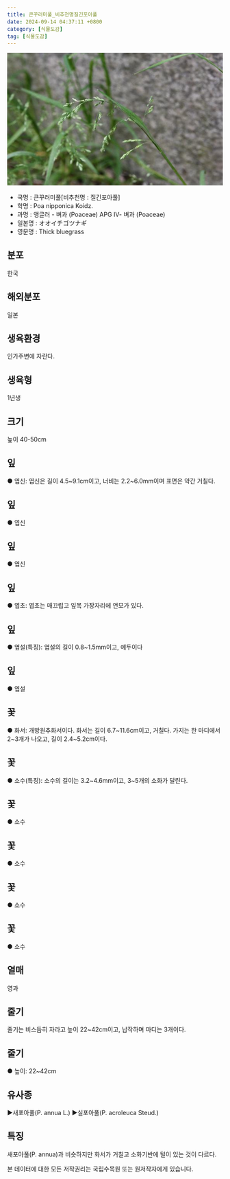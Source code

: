 ```yaml
---
title: 큰꾸러미풀_비추천명질긴포아풀
date: 2024-09-14 04:37:11 +0800
category: [식물도감]
tag: [식물도감]
---
```




![큰꾸러미풀[비추천명 : 질긴포아풀]](/assets/img/fileUpload/plants/basic/Gramineae/Poa/14679/14679_20160726155730644files_th2.jpg)
- 국명 : 큰꾸러미풀[비추천명 : 질긴포아풀]
- 학명 : Poa nipponica Koidz.
- 과명 : 앵글러 - 벼과 (Poaceae) APG Ⅳ- 벼과 (Poaceae)
- 일본명 : オオイチゴツナギ
- 영문명 : Thick bluegrass


## 분포
한국
## 해외분포
일본
## 생육환경
인가주변에 자란다.
## 생육형
1년생
## 크기
높이 40-50cm
## 잎
● 엽신: 엽신은 길이 4.5~9.1cm이고, 너비는 2.2~6.0mm이며 표면은 약간 거칠다.
## 잎
● 엽신
## 잎
● 엽신
## 잎
● 엽초: 엽초는 매끄럽고 잎목 가장자리에 연모가 있다.
## 잎
● 옆설(특징): 엽설의 길이 0.8~1.5mm이고, 예두이다
## 잎
● 엽설
## 꽃
● 화서: 개방원추화서이다. 화서는 길이 6.7~11.6cm이고, 거칠다. 가지는 한 마디에서 2~3개가 나오고, 길이 2.4~5.2cm이다.
## 꽃
● 소수(특징): 소수의 길이는 3.2~4.6mm이고, 3~5개의 소화가 달린다.
## 꽃
● 소수
## 꽃
● 소수
## 꽃
● 소수
## 꽃
● 소수
## 열매
영과
## 줄기
줄기는 비스듬히 자라고 높이 22~42cm이고, 납작하며 마디는 3개이다.
## 줄기
● 높이: 22~42cm
## 유사종
▶새포아풀(P. annua L.)
▶실포아풀(P. acroleuca Steud.)
## 특징
새포아풀(P. annua)과 비슷하지만 화서가 거칠고 소화기반에 털이 있는 것이 다르다.






본 데이터에 대한 모든 저작권리는 국립수목원 또는 원저작자에게 있습니다.
